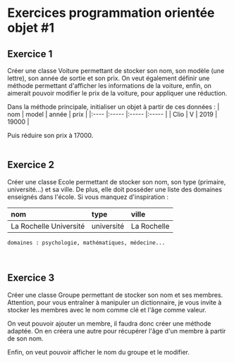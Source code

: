 # **Exercices programmation orientée objet #1**

## Exercice 1
Créer une classe Voiture permettant de stocker son nom, son modèle (une lettre), son année de sortie et son prix. On veut également définir une méthode permettant d'afficher les informations de la voiture, enfin, on aimerait pouvoir modifier le prix de la voiture, pour appliquer une réduction.

Dans la méthode principale, initialiser un objet à partir de ces données :
| nom  | model | année | prix  |
|:---- |:----- |:----- |:----- |
| Clio | V     | 2019  | 19000 |

Puis réduire son prix à 17000.
<br><br>


## Exercice 2

Créer une classe Ecole permettant de stocker son nom, son type (primaire, université...) et sa ville. De plus, elle doit posséder une liste des domaines enseignés dans l'école. Si vous manquez d'inspiration :

| nom                    | type       | ville       |
|:---------------------- |:---------- |:----------- |
| La Rochelle Université | université | La Rochelle |
```
domaines : psychologie, mathématiques, médecine...
```
<br>


## Exercice 3

Créer une classe Groupe permettant de stocker son nom et ses membres. Attention, pour vous entraîner à manipuler un dictionnaire, je vous invite à stocker les membres avec le nom comme clé et l'âge comme valeur. 

On veut pouvoir ajouter un membre, il faudra donc créer une méthode adaptée. On en créera une autre pour récupérer l'âge d'un membre à partir de son nom.

Enfin, on veut pouvoir afficher le nom du groupe et le modifier.

